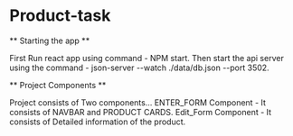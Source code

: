 # Product-task

** Starting the app  **

First Run react app using command  -   NPM start.
Then start the api server using the command - json-server --watch ./data/db.json --port 3502.



** Project Components **

Project consists of Two components...
ENTER_FORM Component - It consists of NAVBAR and PRODUCT CARDS.
Edit_Form Component -  It consists of Detailed information of the product.
